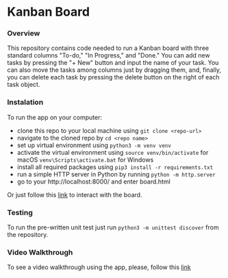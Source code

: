 # Kanban Board

### Overview
This repository contains code needed to run a Kanban board with three standard columns "To-do," "In Progress," and "Done."
You can add new tasks by pressing the "+ New" button and input the name of your task. You can also move the tasks among columns just by dragging them, and, finally, you can delete each task by pressing the delete button on the right of each task object. 

### Instalation
To run the app on your computer:

- clone this repo to your local machine using `git clone <repo-url>`
- navigate to the cloned repo by `cd <repo name>`
- set up virtual environment using `python3 -m venv venv`
- activate the virtual environment using
    `source venv/bin/activate` for macOS
    `venv\Scripts\activate.bat` for Windows
- install all required packages using `pip3 install -r requirements.txt`
- run a simple HTTP server in Python by running `python -m http.server`
- go to your http://localhost:8000/ and enter board.html

Or just follow this [link](https://ivka1303.github.io/Kanban-Board/) to interact with the board.

### Testing 

To run the pre-written unit test just run `python3 -m unittest discover` from the repository. 

### Video Walkthrough

To see a video walkthrough using the app, please, follow this [link](https://www.loom.com/share/86463464949d42828f6f61da0c77a46c)
